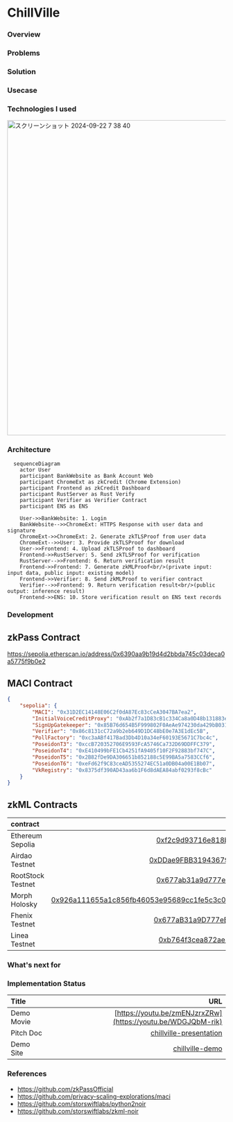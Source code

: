 # ChillVille

### Overview


### Problems


### Solution


### Usecase


### Technologies I used
<img width="727" alt="スクリーンショット 2024-09-22 7 38 40" src="https://github.com/user-attachments/assets/9ab4cb67-a131-4c5d-a842-f0bdc41758a1">

### Architecture
```mermaid
  sequenceDiagram
    actor User
    participant BankWebsite as Bank Account Web
    participant ChromeExt as zkCredit (Chrome Extension)
    participant Frontend as zkCredit Dashboard
    participant RustServer as Rust Verify
    participant Verifier as Verifier Contract
    participant ENS as ENS

    User->>BankWebsite: 1. Login
    BankWebsite-->>ChromeExt: HTTPS Response with user data and signature
    ChromeExt->>ChromeExt: 2. Generate zkTLSProof from user data
    ChromeExt-->>User: 3. Provide zkTLSProof for download
    User->>Frontend: 4. Upload zkTLSProof to dashboard
    Frontend->>RustServer: 5. Send zkTLSProof for verification
    RustServer-->>Frontend: 6. Return verification result
    Frontend->>Frontend: 7. Generate zkMLProof<br/>(private input: input data, public input: existing model)
    Frontend->>Verifier: 8. Send zkMLProof to verifier contract
    Verifier-->>Frontend: 9. Return verification result<br/>(public output: inference result)
    Frontend->>ENS: 10. Store verification result on ENS text records

```

### Development


## zkPass Contract
https://sepolia.etherscan.io/address/0x6390aa9b19d4d2bbda745c03deca0a5775f9b0e2

## MACI Contract
```json
{
    "sepolia": {
        "MACI": "0x31D2EC14148E06C2f0dA87Ec83cCeA3047BA7ea2",
        "InitialVoiceCreditProxy": "0xAb2f7a1D83cB1c334Ca8a0D48b131883e2948fb6",
        "SignUpGatekeeper": "0x85B76d654B5F999802F0AeAe974230da429bB031",
        "Verifier": "0x86c8131cC72a9b2eb649D1DC48bE0e7A3E1dEc5B",
        "PollFactory": "0xc3aABf417Bad3Db4D10a34eF60193E5671C7bc4c",
        "PoseidonT3": "0xccB720352706E9593FcA5746Ca732D69DDFFC379",
        "PoseidonT4": "0xE410499bFE1Cb4251fA9405f10F2F92883bf747C",
        "PoseidonT5": "0x2B82fDe9DA306651b852188c5E99BA5a7583CCf6",
        "PoseidonT6": "0xeFd62f9C83ceAD5355274EC51a0DB04a00E1Bb07",
        "VkRegistry": "0x8375df390AD43aa6b1F6d8dAEA84abf0293f8cBc"
    }
}
```

## zkML Contracts

| contract                   |                                                                                                                   contract address |
| :------------------------- | ---------------------------------------------------------------------------------------------------------------------------------: |
| Ethereum Sepolia    | [0xf2c9d93716e818bda8fd9cd13b692ec5302d5568](https://sepolia.etherscan.io/address/0xf2c9d93716e818bda8fd9cd13b692ec5302d5568#code)|
| Airdao Testnet    | [0xDDae9FBB31943679BFD6F301F8c3D7100e5d6214](https://testnet.airdao.io/explorer/address/0xDDae9FBB31943679BFD6F301F8c3D7100e5d6214/)|
| RootStock Testnet   | [0x677ab31a9d777eedbc88ce2198dce8de9378e78f](https://explorer.testnet.rootstock.io/address/0x677ab31a9d777eedbc88ce2198dce8de9378e78f?__ctab=general )|
| Morph Holosky    | [0x926a111655a1c856fb46053e95689cc1fe5c3c038257d30d33bb40d11624b9cc](https://explorer-holesky.morphl2.io/tx/0x926a111655a1c856fb46053e95689cc1fe5c3c038257d30d33bb40d11624b9cc)
| Fhenix Testnet    | [0x677aB31a9D777eEdbc88CE2198dcE8de9378E78f](https://explorer.helium.fhenix.zone/address/0x677aB31a9D777eEdbc88CE2198dcE8de9378E78f)|
| Linea Testnet   | [0xb764f3cea872ae3995c3eb0c6e533d6aa6c490bf](https://sepolia.lineascan.build/address/0xb764f3cea872ae3995c3eb0c6e533d6aa6c490bf#code)|

### What's next for



### Implementation Status

| Title          |                                                              URL |
| :------------- | ---------------------------------------------------------------: |
| Demo Movie      |                                      [https://youtu.be/zmENJzrxZRw](https://youtu.be/WDGJQbM-rik)|
| Pitch Doc    |   [chillville-presentation](https://www.canva.com/design/DAGOvSFvJ4E/SfJTYw3sauGSbj1k4oQdDg/edit?utm_content=DAGOvSFvJ4E&utm_campaign=designshare&utm_medium=link2&utm_source=sharebutton) |
| Demo Site     |                                 [chillville-demo](https://eth-sg.vercel.app/)| 

### References
- https://github.com/zkPassOfficial
- https://github.com/privacy-scaling-explorations/maci
- https://github.com/storswiftlabs/python2noir
- https://github.com/storswiftlabs/zkml-noir

